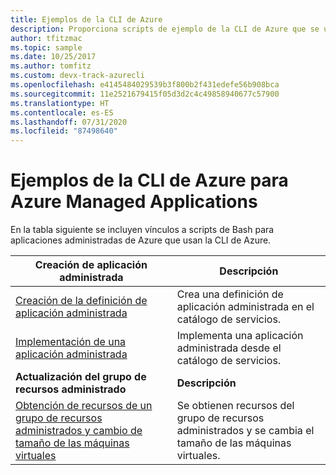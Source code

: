 ```yaml
---
title: Ejemplos de la CLI de Azure
description: Proporciona scripts de ejemplo de la CLI de Azure que se usan al trabajar con Azure Managed Applications.
author: tfitzmac
ms.topic: sample
ms.date: 10/25/2017
ms.author: tomfitz
ms.custom: devx-track-azurecli
ms.openlocfilehash: e4145484029539b3f800b2f431edefe56b908bca
ms.sourcegitcommit: 11e2521679415f05d3d2c4c49858940677c57900
ms.translationtype: HT
ms.contentlocale: es-ES
ms.lasthandoff: 07/31/2020
ms.locfileid: "87498640"
---
```

# <a name="azure-cli-samples-for-azure-managed-applications"></a>Ejemplos de la CLI de Azure para Azure Managed Applications

En la tabla siguiente se incluyen vínculos a scripts de Bash para aplicaciones administradas de Azure que usan la CLI de Azure.

| Creación de aplicación administrada | Descripción |
| -------------------------- | ----------- |
| [Creación de la definición de aplicación administrada](scripts/managed-application-cli-sample-create-definition.md) | Crea una definición de aplicación administrada en el catálogo de servicios.  |
| [Implementación de una aplicación administrada](scripts/managed-application-cli-sample-create-application.md) | Implementa una aplicación administrada desde el catálogo de servicios.  |
|**Actualización del grupo de recursos administrado**| **Descripción** |
| [Obtención de recursos de un grupo de recursos administrados y cambio de tamaño de las máquinas virtuales](scripts/managed-application-cli-sample-get-managed-group-resize-vm.md) | Se obtienen recursos del grupo de recursos administrados y se cambia el tamaño de las máquinas virtuales. |
